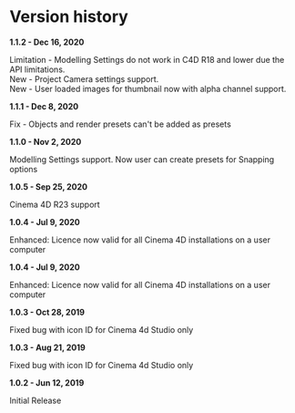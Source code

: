 # Version history

**1.1.2   -  Dec 16, 2020**

Limitation - Modelling Settings do not work in C4D R18 and lower due the API limitations.\
New - Project Camera settings support.\
New - User loaded images for thumbnail now with alpha channel support.

**1.1.1  -  Dec 8, 2020**

Fix - Objects and render presets can't be added as presets

**1.1.0  -  Nov 2, 2020**

Modelling Settings support. Now user can create presets for Snapping options

**1.0.5  -  Sep 25, 2020**

Cinema 4D R23 support

**1.0.4  -  Jul 9, 2020**

Enhanced: Licence now valid for all Cinema 4D installations on a user computer

**1.0.4  -  Jul 9, 2020**

Enhanced: Licence now valid for all Cinema 4D installations on a user computer

**1.0.3  -  Oct 28, 2019**

Fixed bug with icon ID for Cinema 4d Studio only

**1.0.3  -  Aug 21, 2019**

Fixed bug with icon ID for Cinema 4d Studio only

**1.0.2  -  Jun 12, 2019**

Initial Release
